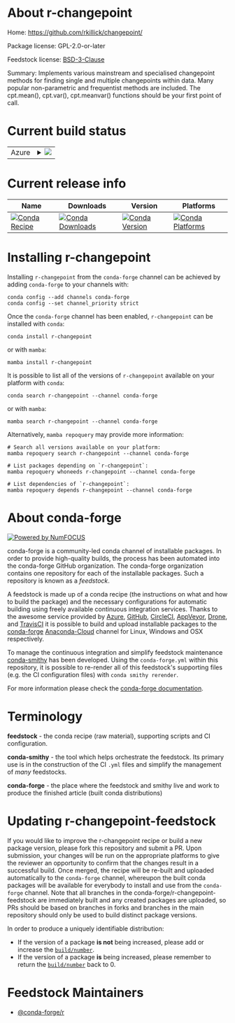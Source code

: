 About r-changepoint
===================

Home: https://github.com/rkillick/changepoint/

Package license: GPL-2.0-or-later

Feedstock license: [BSD-3-Clause](https://github.com/conda-forge/r-changepoint-feedstock/blob/main/LICENSE.txt)

Summary: Implements various mainstream and specialised changepoint methods for finding single and multiple changepoints within data.  Many popular non-parametric and frequentist methods are included.  The cpt.mean(), cpt.var(), cpt.meanvar() functions should be your first point of call.

Current build status
====================


<table>
    
  <tr>
    <td>Azure</td>
    <td>
      <details>
        <summary>
          <a href="https://dev.azure.com/conda-forge/feedstock-builds/_build/latest?definitionId=4183&branchName=main">
            <img src="https://dev.azure.com/conda-forge/feedstock-builds/_apis/build/status/r-changepoint-feedstock?branchName=main">
          </a>
        </summary>
        <table>
          <thead><tr><th>Variant</th><th>Status</th></tr></thead>
          <tbody><tr>
              <td>linux_64_r_base4.1</td>
              <td>
                <a href="https://dev.azure.com/conda-forge/feedstock-builds/_build/latest?definitionId=4183&branchName=main">
                  <img src="https://dev.azure.com/conda-forge/feedstock-builds/_apis/build/status/r-changepoint-feedstock?branchName=main&jobName=linux&configuration=linux_64_r_base4.1" alt="variant">
                </a>
              </td>
            </tr><tr>
              <td>linux_64_r_base4.2</td>
              <td>
                <a href="https://dev.azure.com/conda-forge/feedstock-builds/_build/latest?definitionId=4183&branchName=main">
                  <img src="https://dev.azure.com/conda-forge/feedstock-builds/_apis/build/status/r-changepoint-feedstock?branchName=main&jobName=linux&configuration=linux_64_r_base4.2" alt="variant">
                </a>
              </td>
            </tr><tr>
              <td>osx_64_r_base4.1</td>
              <td>
                <a href="https://dev.azure.com/conda-forge/feedstock-builds/_build/latest?definitionId=4183&branchName=main">
                  <img src="https://dev.azure.com/conda-forge/feedstock-builds/_apis/build/status/r-changepoint-feedstock?branchName=main&jobName=osx&configuration=osx_64_r_base4.1" alt="variant">
                </a>
              </td>
            </tr><tr>
              <td>osx_64_r_base4.2</td>
              <td>
                <a href="https://dev.azure.com/conda-forge/feedstock-builds/_build/latest?definitionId=4183&branchName=main">
                  <img src="https://dev.azure.com/conda-forge/feedstock-builds/_apis/build/status/r-changepoint-feedstock?branchName=main&jobName=osx&configuration=osx_64_r_base4.2" alt="variant">
                </a>
              </td>
            </tr><tr>
              <td>win_64</td>
              <td>
                <a href="https://dev.azure.com/conda-forge/feedstock-builds/_build/latest?definitionId=4183&branchName=main">
                  <img src="https://dev.azure.com/conda-forge/feedstock-builds/_apis/build/status/r-changepoint-feedstock?branchName=main&jobName=win&configuration=win_64_" alt="variant">
                </a>
              </td>
            </tr>
          </tbody>
        </table>
      </details>
    </td>
  </tr>
</table>

Current release info
====================

| Name | Downloads | Version | Platforms |
| --- | --- | --- | --- |
| [![Conda Recipe](https://img.shields.io/badge/recipe-r--changepoint-green.svg)](https://anaconda.org/conda-forge/r-changepoint) | [![Conda Downloads](https://img.shields.io/conda/dn/conda-forge/r-changepoint.svg)](https://anaconda.org/conda-forge/r-changepoint) | [![Conda Version](https://img.shields.io/conda/vn/conda-forge/r-changepoint.svg)](https://anaconda.org/conda-forge/r-changepoint) | [![Conda Platforms](https://img.shields.io/conda/pn/conda-forge/r-changepoint.svg)](https://anaconda.org/conda-forge/r-changepoint) |

Installing r-changepoint
========================

Installing `r-changepoint` from the `conda-forge` channel can be achieved by adding `conda-forge` to your channels with:

```
conda config --add channels conda-forge
conda config --set channel_priority strict
```

Once the `conda-forge` channel has been enabled, `r-changepoint` can be installed with `conda`:

```
conda install r-changepoint
```

or with `mamba`:

```
mamba install r-changepoint
```

It is possible to list all of the versions of `r-changepoint` available on your platform with `conda`:

```
conda search r-changepoint --channel conda-forge
```

or with `mamba`:

```
mamba search r-changepoint --channel conda-forge
```

Alternatively, `mamba repoquery` may provide more information:

```
# Search all versions available on your platform:
mamba repoquery search r-changepoint --channel conda-forge

# List packages depending on `r-changepoint`:
mamba repoquery whoneeds r-changepoint --channel conda-forge

# List dependencies of `r-changepoint`:
mamba repoquery depends r-changepoint --channel conda-forge
```


About conda-forge
=================

[![Powered by
NumFOCUS](https://img.shields.io/badge/powered%20by-NumFOCUS-orange.svg?style=flat&colorA=E1523D&colorB=007D8A)](https://numfocus.org)

conda-forge is a community-led conda channel of installable packages.
In order to provide high-quality builds, the process has been automated into the
conda-forge GitHub organization. The conda-forge organization contains one repository
for each of the installable packages. Such a repository is known as a *feedstock*.

A feedstock is made up of a conda recipe (the instructions on what and how to build
the package) and the necessary configurations for automatic building using freely
available continuous integration services. Thanks to the awesome service provided by
[Azure](https://azure.microsoft.com/en-us/services/devops/), [GitHub](https://github.com/),
[CircleCI](https://circleci.com/), [AppVeyor](https://www.appveyor.com/),
[Drone](https://cloud.drone.io/welcome), and [TravisCI](https://travis-ci.com/)
it is possible to build and upload installable packages to the
[conda-forge](https://anaconda.org/conda-forge) [Anaconda-Cloud](https://anaconda.org/)
channel for Linux, Windows and OSX respectively.

To manage the continuous integration and simplify feedstock maintenance
[conda-smithy](https://github.com/conda-forge/conda-smithy) has been developed.
Using the ``conda-forge.yml`` within this repository, it is possible to re-render all of
this feedstock's supporting files (e.g. the CI configuration files) with ``conda smithy rerender``.

For more information please check the [conda-forge documentation](https://conda-forge.org/docs/).

Terminology
===========

**feedstock** - the conda recipe (raw material), supporting scripts and CI configuration.

**conda-smithy** - the tool which helps orchestrate the feedstock.
                   Its primary use is in the construction of the CI ``.yml`` files
                   and simplify the management of *many* feedstocks.

**conda-forge** - the place where the feedstock and smithy live and work to
                  produce the finished article (built conda distributions)


Updating r-changepoint-feedstock
================================

If you would like to improve the r-changepoint recipe or build a new
package version, please fork this repository and submit a PR. Upon submission,
your changes will be run on the appropriate platforms to give the reviewer an
opportunity to confirm that the changes result in a successful build. Once
merged, the recipe will be re-built and uploaded automatically to the
`conda-forge` channel, whereupon the built conda packages will be available for
everybody to install and use from the `conda-forge` channel.
Note that all branches in the conda-forge/r-changepoint-feedstock are
immediately built and any created packages are uploaded, so PRs should be based
on branches in forks and branches in the main repository should only be used to
build distinct package versions.

In order to produce a uniquely identifiable distribution:
 * If the version of a package **is not** being increased, please add or increase
   the [``build/number``](https://docs.conda.io/projects/conda-build/en/latest/resources/define-metadata.html#build-number-and-string).
 * If the version of a package **is** being increased, please remember to return
   the [``build/number``](https://docs.conda.io/projects/conda-build/en/latest/resources/define-metadata.html#build-number-and-string)
   back to 0.

Feedstock Maintainers
=====================

* [@conda-forge/r](https://github.com/conda-forge/r/)

